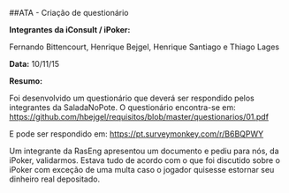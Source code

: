 ##ATA - Criação de questionário

**Integrantes da iConsult / iPoker:**

Fernando Bittencourt, Henrique Bejgel, Henrique Santiago e Thiago Lages

**Data:** 10/11/15

**Resumo:**

Foi desenvolvido um questionário que deverá ser respondido pelos integrantes da SaladaNoPote.
O questionário encontra-se em:
https://github.com/hbejgel/requisitos/blob/master/questionarios/01.pdf

E pode ser respondido em:
https://pt.surveymonkey.com/r/B6BQPWY

Um integrante da RasEng apresentou um documento e pediu para nós, da iPoker, validarmos.
Estava tudo de acordo com o que foi discutido sobre o iPoker com exceção de uma multa caso o jogador quisesse estornar seu dinheiro real depositado.
